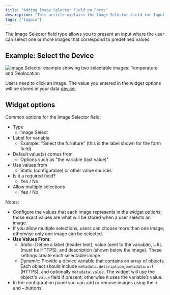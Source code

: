 ```yaml
---
title: "Adding Image Selector Field on Forms"
description: "This article explains the Image Selector field for Input Forms in TagoIO, showing how users pick one or multiple images and how the selected value is stored. It also documents the widget options you configure for this field type."
tags: ["tagoio"]
---
```

The Image Selector field type allows you to present an input where the user can select one or more images that correspond to predefined values.

## Example: Select the Device
![Image Selector example showing two selectable images: Temperature and Geolocation](/docs_imagem/tagoio/adding-image-selector-field-on-forms-2.jpg)

Users need to click an image. The value you entered in the widget options will be stored in your data [device](/docs/tagoio/devices/).

## Widget options

Common options for the Image Selector field:

- Type
  - Image Select
- Label for variable
  - Example: "Select the furniture" (this is the label shown for the form field)
- Default value(s) comes from
  - Options such as "the variable (last value)"
- Use values from
  - Static (configurable) or other value sources
- Is it a required field?
  - Yes / No
- Allow multiple selections
  - Yes / No

Notes:
- Configure the values that each image represents in the widget options; those exact values are what will be stored when a user selects an image.
- If you allow multiple selections, users can choose more than one image; otherwise only one image can be selected.
- **Use Values From**:  
  - *Static*: Define a label (header text), value (sent to the variable), URL (must be HTTPS), and description (shown below the image). These settings create each selectable image.  
  - *Dynamic*: Provide a device variable that contains an array of objects. Each object should include `metadata.description`, `metadata.url` (HTTPS), and optionally `metadata.value`. The widget will use the object's `value` field if present; otherwise it uses the variable’s value.
- In the configuration panel you can add or remove images using the **+** and **–** buttons.
